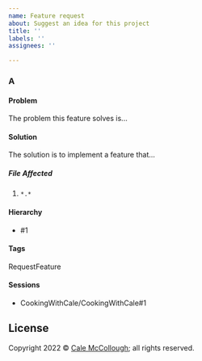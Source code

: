 ```yaml
---
name: Feature request
about: Suggest an idea for this project
title: ''
labels: ''
assignees: ''

---
```


### A

#### Problem

The problem this feature solves is...

#### Solution

The solution is to implement a feature that...

##### File Affected

1. `*.*`

#### Hierarchy

* #1

#### Tags

RequestFeature

#### Sessions

* CookingWithCale/CookingWithCale#1

## License

Copyright 2022 © [Cale McCollough](https://cookingwithcale.org); all rights reserved.
